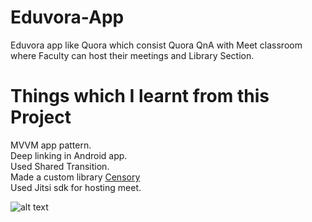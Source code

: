 # Eduvora-App
Eduvora app like Quora which consist Quora QnA with Meet classroom where Faculty can host their meetings and Library Section.
# Things which I learnt from this Project
MVVM app pattern.</br>
Deep linking in Android app.</br>
Used Shared Transition.</br>
Made a custom library <a href="https://github.com/KapilYadav-dev/Censory">Censory</a></br>
Used Jitsi sdk for hosting meet.</br>

![alt text](https://github.com/KapilYadav-dev/Eduvora-App/blob/main/image1.png)
